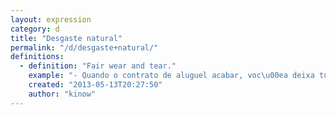 ```yaml
---
layout: expression
category: d
title: "Desgaste natural"
permalink: "/d/desgaste+natural/"
definitions:
  - definition: "Fair wear and tear."
    example: "- Quando o contrato de aluguel acabar, voc\u00ea deixa tudo limpo e claro que a gente considera o desgaste natural das coisas, e voc\u00ea n\u00e3o precisa pagar nada."
    created: "2013-05-13T20:27:50"
    author: "kinow"
---
```


